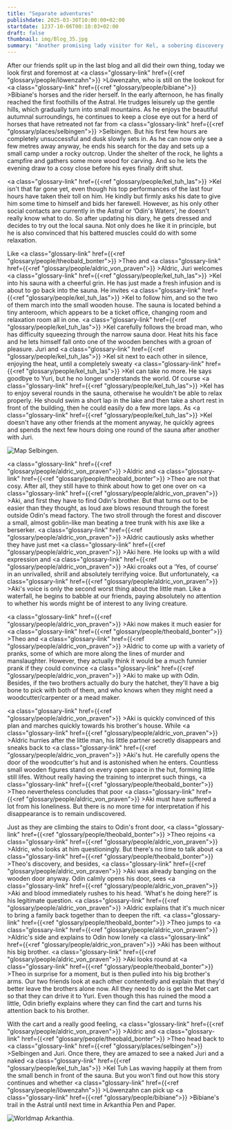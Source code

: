 ```yaml
---
title: "Separate adventures"
publishdate: 2025-03-30T10:00:00+02:00
startdate: 1237-10-06T00:10:03+02:00
draft: false
thumbnail: img/Blog_35.jpg
summary: "Another promising lady visitor for Kel, a sobering discovery for Löwenzahn in Bibiane's stables and an absolute top deal at Odin's mead manufactory - that's how different the last adventure of our four heroes was. But you can find out here whether they can meet up again today and tell each other about their adventures, or experience more:"
---
```


After our friends split up in the last blog and all did their own thing, today we look first and foremost at <a class="glossary-link" href={{<ref "glossary/people/löwenzahn">}} >Löwenzahn</a>, who is still on the lookout for <a class="glossary-link" href={{<ref "glossary/people/bibiane">}} >Bibiane</a>'s horses and the rider herself. In the early afternoon, he has finally reached the first foothills of the Astral. He trudges leisurely up the gentle hills, which gradually turn into small mountains. As he enjoys the beautiful autumnal surroundings, he continues to keep a close eye out for a herd of horses that have retreated not far from <a class="glossary-link" href={{<ref "glossary/places/selbingen">}} >Selbingen</a>. But his first few hours are completely unsuccessful and dusk slowly sets in. As he can now only see a few metres away anyway, he ends his search for the day and sets up a small camp under a rocky outcrop. Under the shelter of the rock, he lights a campfire and gathers some more wood for carving. And so he lets the evening draw to a cosy close before his eyes finally drift shut.

<a class="glossary-link" href={{<ref "glossary/people/kel_tuh_las">}} >Kel</a> isn't that far gone yet, even though his top performances of the last four hours have taken their toll on him. He kindly but firmly asks his date to give him some time to himself and bids her farewell. However, as his only other social contacts are currently in the Astral or ‘Odin's Waters’, he doesn't really know what to do. So after updating his diary, he gets dressed and decides to try out the local sauna. Not only does he like it in principle, but he is also convinced that his battered muscles could do with some relaxation.

Like <a class="glossary-link" href={{<ref "glossary/people/theobald_bonter">}} >Theo</a> and <a class="glossary-link" href={{<ref "glossary/people/aldric_von_praven">}} >Aldric</a>, Juri welcomes <a class="glossary-link" href={{<ref "glossary/people/kel_tuh_las">}} >Kel</a> into his sauna with a cheerful grin. He has just made a fresh infusion and is about to go back into the sauna. He invites <a class="glossary-link" href={{<ref "glossary/people/kel_tuh_las">}} >Kel</a> to follow him, and so the two of them march into the small wooden house. The sauna is located behind a tiny anteroom, which appears to be a ticket office, changing room and relaxation room all in one. <a class="glossary-link" href={{<ref "glossary/people/kel_tuh_las">}} >Kel</a> carefully follows the broad man, who has difficulty squeezing through the narrow sauna door. Heat hits his face and he lets himself fall onto one of the wooden benches with a groan of pleasure. Juri and <a class="glossary-link" href={{<ref "glossary/people/kel_tuh_las">}} >Kel</a> sit next to each other in silence, enjoying the heat, until a completely sweaty <a class="glossary-link" href={{<ref "glossary/people/kel_tuh_las">}} >Kel</a> can take no more. He says goodbye to Yuri, but he no longer understands the world. Of course <a class="glossary-link" href={{<ref "glossary/people/kel_tuh_las">}} >Kel</a> has to enjoy several rounds in the sauna, otherwise he wouldn't be able to relax properly. He should swim a short lap in the lake and then take a short rest in front of the building, then he could easily do a few more laps. As <a class="glossary-link" href={{<ref "glossary/people/kel_tuh_las">}} >Kel</a> doesn't have any other friends at the moment anyway, he quickly agrees and spends the next few hours doing one round of the sauna after another with Juri.

<div class="img-max center">
  <img class="img-fluid" title="Map Selbingen" alt="Map Selbingen." src="/img/selbingen.jpg" />
</div>

<a class="glossary-link" href={{<ref "glossary/people/aldric_von_praven">}} >Aldric</a> and <a class="glossary-link" href={{<ref "glossary/people/theobald_bonter">}} >Theo</a> are not that cosy. After all, they still have to think about how to get one over on <a class="glossary-link" href={{<ref "glossary/people/aldric_von_praven">}} >Aki</a>, and first they have to find Odin's brother. But that turns out to be easier than they thought, as loud axe blows resound through the forest outside Odin's mead factory. The two stroll through the forest and discover a small, almost goblin-like man beating a tree trunk with his axe like a berserker. <a class="glossary-link" href={{<ref "glossary/people/aldric_von_praven">}} >Aldric</a> cautiously asks whether they have just met <a class="glossary-link" href={{<ref "glossary/people/aldric_von_praven">}} >Aki</a> here. He looks up with a wild expression and <a class="glossary-link" href={{<ref "glossary/people/aldric_von_praven">}} >Aki</a> croaks out a ‘Yes, of course’ in an unrivalled, shrill and absolutely terrifying voice. But unfortunately, <a class="glossary-link" href={{<ref "glossary/people/aldric_von_praven">}} >Aki</a>'s voice is only the second worst thing about the little man. Like a waterfall, he begins to babble at our friends, paying absolutely no attention to whether his words might be of interest to any living creature.

<a class="glossary-link" href={{<ref "glossary/people/aldric_von_praven">}} >Aki</a> now makes it much easier for <a class="glossary-link" href={{<ref "glossary/people/theobald_bonter">}} >Theo</a> and <a class="glossary-link" href={{<ref "glossary/people/aldric_von_praven">}} >Aldric</a> to come up with a variety of pranks, some of which are more along the lines of murder and manslaughter. However, they actually think it would be a much funnier prank if they could convince <a class="glossary-link" href={{<ref "glossary/people/aldric_von_praven">}} >Aki</a> to make up with Odin. Besides, if the two brothers actually do bury the hatchet, they'll have a big bone to pick with both of them, and who knows when they might need a woodcutter/carpenter or a mead maker.

<a class="glossary-link" href={{<ref "glossary/people/aldric_von_praven">}} >Aki</a> is quickly convinced of this plan and marches quickly towards his brother's house. While <a class="glossary-link" href={{<ref "glossary/people/aldric_von_praven">}} >Aldric</a> hurries after the little man, his little partner secretly disappears and sneaks back to <a class="glossary-link" href={{<ref "glossary/people/aldric_von_praven">}} >Aki</a>'s hut. He carefully opens the door of the woodcutter's hut and is astonished when he enters. Countless small wooden figures stand on every open space in the hut, forming little still lifes. Without really having the training to interpret such things, <a class="glossary-link" href={{<ref "glossary/people/theobald_bonter">}} >Theo</a> nevertheless concludes that poor <a class="glossary-link" href={{<ref "glossary/people/aldric_von_praven">}} >Aki</a> must have suffered a lot from his loneliness. But there is no more time for interpretation if his disappearance is to remain undiscovered.

Just as they are climbing the stairs to Odin's front door, <a class="glossary-link" href={{<ref "glossary/people/theobald_bonter">}} >Theo</a> rejoins <a class="glossary-link" href={{<ref "glossary/people/aldric_von_praven">}} >Aldric</a>, who looks at him questioningly. But there's no time to talk about <a class="glossary-link" href={{<ref "glossary/people/theobald_bonter">}} >Theo</a>'s discovery, and besides, <a class="glossary-link" href={{<ref "glossary/people/aldric_von_praven">}} >Aki</a> was already banging on the wooden door anyway. Odin calmly opens his door, sees <a class="glossary-link" href={{<ref "glossary/people/aldric_von_praven">}} >Aki</a> and blood immediately rushes to his head. ‘What's he doing here?’ is his legitimate question. <a class="glossary-link" href={{<ref "glossary/people/aldric_von_praven">}} >Aldric</a> explains that it's much nicer to bring a family back together than to deepen the rift. <a class="glossary-link" href={{<ref "glossary/people/theobald_bonter">}} >Theo</a> jumps to <a class="glossary-link" href={{<ref "glossary/people/aldric_von_praven">}} >Aldric</a>'s side and explains to Odin how lonely <a class="glossary-link" href={{<ref "glossary/people/aldric_von_praven">}} >Aki</a> has been without his big brother. <a class="glossary-link" href={{<ref "glossary/people/aldric_von_praven">}} >Aki</a> looks round at <a class="glossary-link" href={{<ref "glossary/people/theobald_bonter">}} >Theo</a> in surprise for a moment, but is then pulled into his big brother's arms. Our two friends look at each other contentedly and explain that they'd better leave the brothers alone now. All they need to do is get the Met cart so that they can drive it to Yuri. Even though this has ruined the mood a little, Odin briefly explains where they can find the cart and turns his attention back to his brother.

With the cart and a really good feeling, <a class="glossary-link" href={{<ref "glossary/people/aldric_von_praven">}} >Aldric</a> and <a class="glossary-link" href={{<ref "glossary/people/theobald_bonter">}} >Theo</a> head back to <a class="glossary-link" href={{<ref "glossary/places/selbingen">}} >Selbingen</a> and Juri. Once there, they are amazed to see a naked Juri and a naked <a class="glossary-link" href={{<ref "glossary/people/kel_tuh_las">}} >Kel Tuh Las</a> waving happily at them from the small bench in front of the sauna. But you won't find out how this story continues and whether <a class="glossary-link" href={{<ref "glossary/people/löwenzahn">}} >Löwenzahn</a> can pick up <a class="glossary-link" href={{<ref "glossary/people/bibiane">}} >Bibiane</a>'s trail in the Astral until next time in Arkanthia Pen and Paper.

<div class="img-max center">
  <img class="img-fluid" title="Worldmap Arkanthia" alt="Worldmap Arkanthia." src="/img/Arkanthia_Full_Map_Selbingen_Astral_und_Aki.jpg" />
</div>
